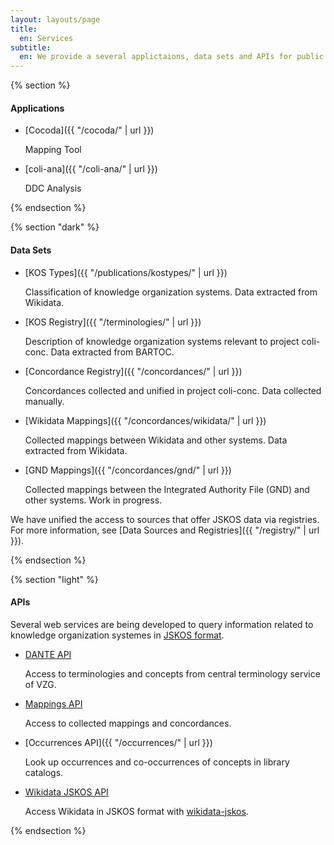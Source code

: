 ```yaml
---
layout: layouts/page
title:
  en: Services
subtitle:
  en: We provide a several applictaions, data sets and APIs for public use.
---
```


{% section %}

#### Applications
- [Cocoda]({{ "/cocoda/" | url }})

  Mapping Tool

- [coli-ana]({{ "/coli-ana/" | url }})

  DDC Analysis

{% endsection %}

{% section "dark" %}

#### Data Sets
- [KOS Types]({{ "/publications/kostypes/" | url }})

  Classification of knowledge organization systems. Data extracted from Wikidata.

- [KOS Registry]({{ "/terminologies/" | url }})

  Description of knowledge organization systems relevant to project coli-conc. Data extracted from BARTOC.

- [Concordance Registry]({{ "/concordances/" | url }})

  Concordances collected and unified in project coli-conc. Data collected manually.

- [Wikidata Mappings]({{ "/concordances/wikidata/" | url }})

  Collected mappings between Wikidata and other systems. Data extracted from Wikidata.

- [GND Mappings]({{ "/concordances/gnd/" | url }})

  Collected mappings between the Integrated Authority File (GND) and other systems. Work in progress.

We have unified the access to sources that offer JSKOS data via registries. For more information, see [Data Sources and Registries]({{ "/registry/" | url }}).

{% endsection %}

{% section "light" %}

#### APIs
Several web services are being developed to query information related to knowledge organization systemes in [JSKOS format](https://gbv.github.io/jskos/).

- [DANTE API](https://api.dante.gbv.de/)

  Access to terminologies and concepts from central terminology service of VZG.

- [Mappings API](https://coli-conc.gbv.de/api/mappings)

  Access to collected mappings and concordances.

- [Occurrences API]({{ "/occurrences/" | url }})

  Look up occurrences and co-occurrences of concepts in library catalogs.

- [Wikidata JSKOS API](https://coli-conc.gbv.de/services/wikidata/)

  Access Wikidata in JSKOS format with [wikidata-jskos](https://github.com/gbv/wikidata-jskos).

{% endsection %}
